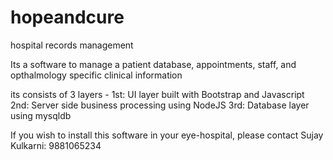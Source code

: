 # hopeandcure
hospital records management

Its a software to manage a patient database, appointments, staff, and opthalmology specific clinical information

its consists of 3 layers - 
  1st: UI layer built with Bootstrap and Javascript
  2nd: Server side business processing using NodeJS
  3rd: Database layer using mysqldb

If you wish to install this software in your eye-hospital, please contact Sujay Kulkarni: 9881065234
